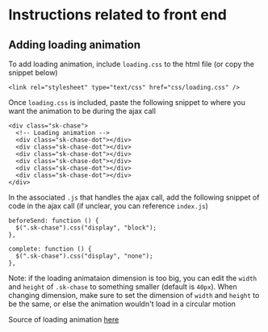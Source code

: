 # Instructions related to front end

## Adding loading animation

To add loading animation, include `loading.css` to the html file (or copy the snippet below)

```
<link rel="stylesheet" type="text/css" href="css/loading.css" />
```

Once `loading.css` is included, paste the following snippet to where you want the animation to be during the ajax call

```
<div class="sk-chase">
  <!-- Loading animation -->
  <div class="sk-chase-dot"></div>
  <div class="sk-chase-dot"></div>
  <div class="sk-chase-dot"></div>
  <div class="sk-chase-dot"></div>
  <div class="sk-chase-dot"></div>
  <div class="sk-chase-dot"></div>
</div>
```

In the associated `.js` that handles the ajax call, add the following snippet of code in the ajax call (if unclear, you can reference `index.js`)

```
beforeSend: function () {
  $(".sk-chase").css("display", "block");
},

complete: function () {
  $(".sk-chase").css("display", "none");
},
```

Note: if the loading animataion dimension is too big, you can edit the `width` and `height` of `.sk-chase` to something smaller (default is `40px`). When changing dimension, make sure to set the dimension of `width` and `height` to be the same, or else the animation wouldn't load in a circular motion

Source of loading animation [here](https://tobiasahlin.com/spinkit/)
